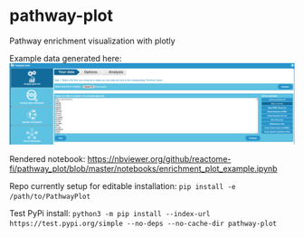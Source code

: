 # pathway-plot
Pathway enrichment visualization with plotly

Example data generated here:
![Data Source](https://github.com/reactome-fi/pathway_plot/blob/master/notebooks/example_data.png)

Rendered notebook:
https://nbviewer.org/github/reactome-fi/pathway_plot/blob/master/notebooks/enrichment_plot_example.ipynb

Repo currently setup for editable installation:
`pip install -e /path/to/PathwayPlot`

Test PyPi install:
`python3 -m pip install --index-url https://test.pypi.org/simple --no-deps --no-cache-dir pathway-plot`
